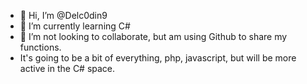 - 👋 Hi, I’m @Delc0din9
- 🌱 I’m currently learning C#
- 💞️ I’m not looking to collaborate, but am using Github to share my functions.
- It's going to be a bit of everything, php, javascript, but will be more active in the C# space.

<!---
Delc0din9/Delc0din9 is a ✨ special ✨ repository because its `README.md` (this file) appears on your GitHub profile.
You can click the Preview link to take a look at your changes.
--->
